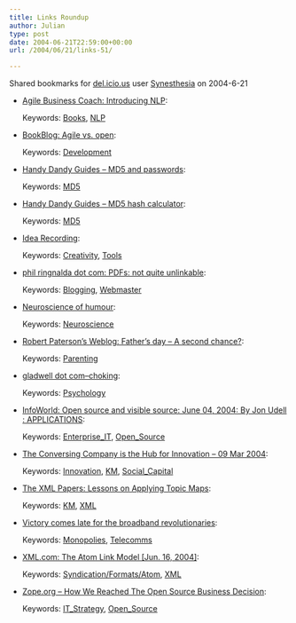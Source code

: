 ```yaml
---
title: Links Roundup
author: Julian
type: post
date: 2004-06-21T22:59:00+00:00
url: /2004/06/21/links-51/

---
```

Shared bookmarks for [del.icio.us][1] user  [Synesthesia][2] on 2004-6-21

  * [Agile Business Coach: Introducing NLP][3]:
   
    Keywords: [Books][4], [NLP][5]
  * [BookBlog: Agile vs. open][6]:
   
    Keywords: [Development][7]
  * [Handy Dandy Guides &#8211; MD5 and passwords][8]:
   
    Keywords: [MD5][9]
  * [Handy Dandy Guides &#8211; MD5 hash calculator][10]:
   
    Keywords: [MD5][9]
  * [Idea Recording][11]:
   
    Keywords: [Creativity][12], [Tools][13]
  * [phil ringnalda dot com: PDFs: not quite unlinkable][14]:
   
    Keywords: [Blogging][15], [Webmaster][16]
  * [Neuroscience of humour][17]:
   
    Keywords: [Neuroscience][18]
  * [Robert Paterson&#8217;s Weblog: Father&#8217;s day &#8211; A second chance?][19]:
   
    Keywords: [Parenting][20]
  * [gladwell dot com&#8211;choking][21]:
   
    Keywords: [Psychology][22]
  * [InfoWorld: Open source and visible source: June 04, 2004: By Jon Udell : APPLICATIONS][23]:
   
    Keywords: [Enterprise_IT][24], [Open_Source][25]
  * [The Conversing Company is the Hub for Innovation &#8211; 09 Mar 2004][26]:
   
    Keywords: [Innovation][27], [KM][28], [Social_Capital][29]
  * [The XML Papers: Lessons on Applying Topic Maps][30]:
   
    Keywords: [KM][28], [XML][31]
  * [Victory comes late for the broadband revolutionaries][32]:
   
    Keywords: [Monopolies][33], [Telecomms][34]
  * [XML.com: The Atom Link Model [Jun. 16, 2004]][35]:
   
    Keywords: [Syndication/Formats/Atom][36], [XML][31]
  * [Zope.org &#8211; How We Reached The Open Source Business Decision][37]:
   
    Keywords: [IT_Strategy][38], [Open_Source][25]

 [1]: https://del.icio.us/
 [2]: https://del.icio.us/synesthesia
 [3]: https://abc.truemesh.com/archives/000326.html "https://abc.truemesh.com/archives/000326.html"
 [4]: https://del.icio.us/synesthesia/Books
 [5]: https://del.icio.us/synesthesia/NLP
 [6]: https://alevin.com/weblog/archives/001421.html "https://alevin.com/weblog/archives/001421.html"
 [7]: https://del.icio.us/synesthesia/Development
 [8]: https://bfl.rctek.com/guides/?guide=md5 "https://bfl.rctek.com/guides/?guide=md5"
 [9]: https://del.icio.us/synesthesia/MD5
 [10]: https://bfl.rctek.com/tools/?tool=hasher "https://bfl.rctek.com/tools/?tool=hasher"
 [11]: https://members.optusnet.com.au/~charles57/Creative/Idea_Recording/index.html "https://members.optusnet.com.au/~charles57/Creative/Idea_Recording/index.html"
 [12]: https://del.icio.us/synesthesia/Creativity
 [13]: https://del.icio.us/synesthesia/Tools
 [14]: https://philringnalda.com/blog/2004/06/pdfs_not_quite_unlinkable.php "https://philringnalda.com/blog/2004/06/pdfs_not_quite_unlinkable.php"
 [15]: https://del.icio.us/synesthesia/Blogging
 [16]: https://del.icio.us/synesthesia/Webmaster
 [17]: https://sciam.com/article.cfm?chanID=sa004&articleID=00009B69-6515-10A9-A47783414B7F0000 "https://sciam.com/article.cfm?chanID=sa004&articleID=00009B69-6515-10A9-A47783414B7F0000"
 [18]: https://del.icio.us/synesthesia/Neuroscience
 [19]: https://smartpei.typepad.com/robert_patersons_weblog/2004/06/fathers_day_a_s.html "https://smartpei.typepad.com/robert_patersons_weblog/2004/06/fathers_day_a_s.html"
 [20]: https://del.icio.us/synesthesia/Parenting
 [21]: https://www.gladwell.com/2000/2000_08_21_a_choking.htm "https://www.gladwell.com/2000/2000_08_21_a_choking.htm"
 [22]: https://del.icio.us/synesthesia/Psychology
 [23]: https://www.infoworld.com/article/04/06/04/23OPstrategic_1.html "https://www.infoworld.com/article/04/06/04/23OPstrategic_1.html"
 [24]: https://del.icio.us/synesthesia/Enterprise_IT
 [25]: https://del.icio.us/synesthesia/Open_Source
 [26]: https://www.knowledgeboard.com/cgi-bin/item.cgi?id=123793 "https://www.knowledgeboard.com/cgi-bin/item.cgi?id=123793"
 [27]: https://del.icio.us/synesthesia/Innovation
 [28]: https://del.icio.us/synesthesia/KM
 [29]: https://del.icio.us/synesthesia/Social_Capital
 [30]: https://www.ontopia.net/topicmaps/materials/xmlconf.html "https://www.ontopia.net/topicmaps/materials/xmlconf.html"
 [31]: https://del.icio.us/synesthesia/XML
 [32]: https://www.timesonline.co.uk/newspaper/0,,176-1150947,00.html "https://www.timesonline.co.uk/newspaper/0,,176-1150947,00.html"
 [33]: https://del.icio.us/synesthesia/Monopolies
 [34]: https://del.icio.us/synesthesia/Telecomms
 [35]: https://www.xml.com/pub/a/2004/06/16/dive.html "https://www.xml.com/pub/a/2004/06/16/dive.html"
 [36]: https://del.icio.us/synesthesia/Syndication/Formats/Atom
 [37]: https://www.zope.org/Members/paul/BusinessDecision "https://www.zope.org/Members/paul/BusinessDecision"
 [38]: https://del.icio.us/synesthesia/IT_Strategy